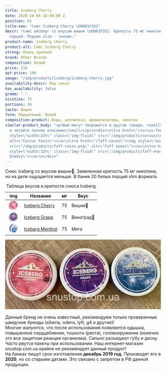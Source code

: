 ```yaml
---
title: Iceberg Cherry
date: 2020-10-08 16:46:00 Z
position: 61
title-seo: "Снюс Iceberg Cherry \U0001F352"
descr: "Снюс айсберг со вкусом вишни \U0001F352. Крепость 75 мг никотина. 20 белых
  порций. Порции slim - тонкие."
product-name: Iceberg Cherry
product-alt: Снюс Iceberg Cherry
strong: Очень крепкий
brand: Other Brands
composition: Белый
price: 210
opt-price: 190
image: "/img/products/iceberg/iceberg-cherry.jpg"
availability-descr: Под заказ
has_availability: false
gramm: "-"
nicotine: 75
portions: 20
taste: Вишня
form: Порционный, белый
composition-product: Вода, целлюлоза, ароматизаторы, никотин
similar-product_body: "<p>Вам могут понравится и другие товары. <small>Жмите на картинки
  и читайте полное описание</small></p>\n<div>\n\t<a href=\"/corvus-fenix-barberry\"><img
  style=\"width:32%\" class=\"img-fluid\" src=\"/img/products/corvus/corvus-fenix.png\"
  alt=\"Corvus Fenix\"></a>\n\t<a href=\"/faff-cocos\"><img style=\"width:32%\" class=\"img-fluid\"
  src=\"/img/products/faff-cocos.png\" alt=\"Faff кокос\"></a>\n\t<a href=\"/faff-snus-energy\"><img
  style=\"width:32%\" class=\"img-fluid\" src=\"/img/products/faff-energy.png\" alt=\"Faff
  Enedry\"></a>\n</div>"
---
```


Снюс iceberg со вкусом вишни🍒. Заявленная крепость 75 мг никотина, но на деле ощущается меньше. В банке 20 белых порций slim формата.
<table class="table table-sm">
	<caption>Таблица вкусов и крепости снюса Iceberg</caption>
	<thead>
		<tr>
			<th scope="col">img</th>
			<th scope="col">Название</th>
			<th scope="col">мг</th>
			<th scope="col">Вкус</th>
		</tr>
	</thead>
	<tbody>
		<tr>
			<td><a href="/iceberg-cherry"><img style="width: 40px" src="/img/products/iceberg/iceberg-cherry.jpg" alt="Iceberg Cherry"></a></td>
			<td><a href="/iceberg-cherry">Iceberg Cherry</a></td>
			<td>75</td>
			<td>Вишня🍒</td>
		</tr>
		<tr>
			<td><a href="/iceberg-grape"><img style="width: 40px" src="/img/products/iceberg/iceberg-grape.jpg" alt="Iceberg Grape"></a></td>
			<td><a href="/iceberg-grape">Iceberg Grape</a></td>
			<td>75</td>
			<td>Виноград🍇</td>
		</tr>
		<tr>
			<td><a href="/iceberg-menthol"><img style="width: 40px" src="/img/products/iceberg/iceberg-menthol.jpg" alt="Iceberg Menthol"></a></td>
			<td><a href="/iceberg-menthol">Iceberg Menthol</a></td>
			<td>75</td>
			<td>Мята</td>
		</tr>
	</tbody>
</table>
<div class="popup-gallery d-flex mb-3">
	<a href="/img/products/iceberg/iceberg-cans.jpg" title="Снюс iceberg: крепость 75 мг"><img class="img-fluid" src="/img/products/iceberg/iceberg-cans.jpg" alt="Снюс iceberg"></a>
</div>

Данный бренд не очень известный, рекомендуем только проверенные шведские бренды (siberia, odens, lyft, g4 и другие)!<br>
Многие жалуются, что после использования появляется одышка, повышенное сердцебиение, тошнота (рвота), головокружение (конечно это все защитная реакция организма). Сильно разъедают губу и десну. Часто рвутся пакеты при использовании. Наш интернет-магазин snustop.com.ua крайне не рекомендует данный продукт!<br>
На банках пишут срок изготовления **декабрь 2019 год**. Производят его в **2020**, но со старыми датами. Это связано с запретом в РФ данной продукции.